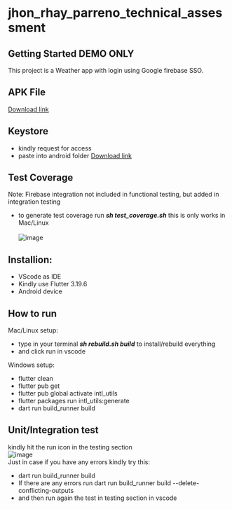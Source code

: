 # jhon_rhay_parreno_technical_assessment

## Getting Started DEMO ONLY

This project is a Weather app with login using Google firebase SSO.

## APK File
[Download link](https://drive.google.com/file/d/1Ju_i7tz9KNn8JNZGbUSkjII3gMlODSsj/view?usp=sharing)

## Keystore
- kindly request for access
- paste into android folder
[Download link](https://drive.google.com/file/d/1rBXdj9OVGB94FbKuqBiooi1efHIKC0DL/view?usp=sharing)

## Test Coverage
Note: Firebase integration not included in functional testing, but added in integration testing <br>
- to generate test coverage run ***sh test_coverage.sh*** this is only works in Mac/Linux <br><br>
![image](https://github.com/user-attachments/assets/4497475f-3d87-45b6-a2f1-cac525082580)


## Installion:
- VScode as IDE
- Kindly use Flutter 3.19.6
- Android device

## How to run
Mac/Linux setup:
- type in your terminal ***sh rebuild.sh build*** to install/rebuild everything
- and click run in vscode

Windows setup:
- flutter clean
- flutter pub get
- flutter pub global activate intl_utils
- flutter packages run intl_utils:generate
- dart run build_runner build

## Unit/Integration test
kindly hit the run icon in the testing section <br>
![image](https://github.com/user-attachments/assets/3d275f00-65e4-4f68-8873-a1b2d2255589)
<br>
Just in case if you have any errors kindly try this:
- dart run build_runner build
- If there are any errors run dart run build_runner build --delete-conflicting-outputs
- and then run again the test in testing section in vscode
